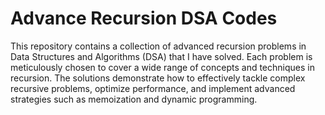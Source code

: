 # Advance Recursion DSA Codes

This repository contains a collection of advanced recursion problems in Data Structures and Algorithms (DSA) that I have solved. Each problem is meticulously chosen to cover a wide range of concepts and techniques in recursion. The solutions demonstrate how to effectively tackle complex recursive problems, optimize performance, and implement advanced strategies such as memoization and dynamic programming.
